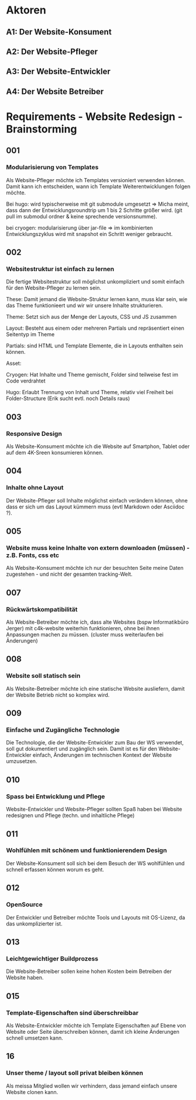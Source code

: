 # Aktoren

## A1: Der Website-Konsument
## A2: Der Website-Pfleger
## A3: Der Website-Entwickler
## A4: Der Website Betreiber

# Requirements - Website Redesign - Brainstorming

## 001
### Modularisierung von Templates
Als Website-Pfleger möchte ich Templates versioniert verwenden können. Damit kann ich entscheiden, wann ich Template Weiterentwicklungen folgen möchte.

Bei hugo:
wird typischerweise mit git submodule umgesetzt 
=> Micha meint, dass dann der Entwicklungsroundtrip um 1 bis 2 Schritte größer wird. 
(git pull im submodul ordner & keine sprechende versionsnumme).

bei cryogen:
modularisierung über jar-file => im kombinierten Entwicklungszyklus wird mit snapshot ein Schritt weniger gebraucht.

## 002
### Websitestruktur ist einfach zu lernen
Die fertige Websitestruktur soll möglichst unkompliziert und somit einfach für den Website-Pfleger zu lernen sein.

These: Damit jemand die Website-Struktur lernen kann, muss klar sein, wie das Theme funktionieert und wir wir unsere Inhalte strukturieren.

Theme: Setzt sich aus der Menge der Layouts, CSS und JS zusammen

Layout: Besteht aus einem oder mehreren Partials und repräsentiert einen Seitentyp im Theme

Partials: sind HTML und Template Elemente, die in Layouts enthalten sein können.

Asset:

Cryogen: Hat Inhalte und Theme gemischt, Folder sind teilweise fest im Code verdrahtet

Hugo: Erlaubt Trennung von Inhalt und Theme, relativ viel Freiheit bei Folder-Structure (Erik sucht evtl. noch Details raus)

## 003
### Responsive Design
Als Website-Konsument möchte ich die Website auf Smartphon, Tablet oder auf dem 4K-Sreen konsumieren können.

## 004
### Inhalte ohne Layout
Der Website-Pfleger soll Inhalte möglichst einfach verändern können, ohne dass er sich um das Layout kümmern muss (evtl Markdown oder Asciidoc ?).

## 005
### Website muss keine Inhalte von extern downloaden (müssen) - z.B. Fonts, css etc
Als Website-Konsument möchte ich nur der besuchten Seite meine Daten zugestehen - und nicht der gesamten tracking-Welt.

## 007
### Rückwärtskompatibilität
Als Website-Betreiber möchte ich, dass alte Websites (bspw Informatikbüro Jerger) mit c4k-website weiterhin funktionieren, ohne bei ihnen Anpassungen machen zu müssen. (cluster muss weiterlaufen bei Änderungen)

## 008
### Website soll statisch sein
Als Website-Betreiber möchte ich eine statische Website ausliefern, damit der Website Betrieb nicht so komplex wird.

## 009
### Einfache und Zugängliche Technologie
Die Technologie, die der Website-Entwickler zum Bau der WS verwendet, soll gut dokumentiert und zugänglich sein. Damit ist es für den Website-Entwickler einfach, Änderungen im technischen Kontext der Website umzusetzen.

## 010
### Spass bei Entwicklung und Pflege
Website-Entwickler und Website-Pfleger sollten Spaß haben bei Website redesignen und Pflege (techn. und inhaltliche Pflege)

## 011
### Wohlfühlen mit schönem und funktionierendem Design
Der Website-Konsument soll sich bei dem Besuch der WS wohlfühlen und schnell erfassen können worum es geht.

## 012
### OpenSource
Der Entwickler und Betreiber möchte Tools und Layouts mit OS-Lizenz, da das unkomplizierter ist.

## 013
### Leichtgewichtiger Buildprozess
Die Website-Betreiber sollen keine hohen Kosten beim Betreiben der Website haben.

## 015
### Template-Eigenschaften sind überschreibbar
Als Website-Entwickler möchte ich Template Eigenschaften auf Ebene von Website oder Seite überschreiben können, damit ich kleine Änderungen schnell umsetzen kann.

## 16
### Unser theme / layout soll privat bleiben können
Als meissa Mitglied wollen wir verhindern, dass jemand einfach unsere Website clonen kann.